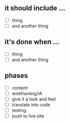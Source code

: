 ## it should include …
- [ ] thing
- [ ] and another thing

## it's done when …
- [ ] thing
- [ ] and another thing

## phases 
- [ ] content
- [ ] wireframing/iA
- [ ] give it a look and feel 
- [ ] translate into code
- [ ] testing
- [ ] push to live site